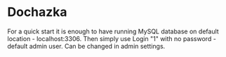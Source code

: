 # Dochazka

For a quick start it is enough to have running MySQL database on default location - localhost:3306. 
Then simply use Login "1" with no password - default admin user. Can be changed in admin settings.
